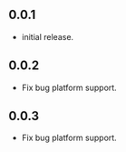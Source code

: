 ## 0.0.1

* initial release.

## 0.0.2

* Fix bug platform support.


## 0.0.3

* Fix bug platform support.